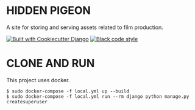 # HIDDEN PIGEON

A site for storing and serving assets related to film production.

[![Built with Cookiecutter Django](https://img.shields.io/badge/built%20with-Cookiecutter%20Django-ff69b4.svg?logo=cookiecutter)](https://github.com/cookiecutter/cookiecutter-django/)
[![Black code style](https://img.shields.io/badge/code%20style-black-000000.svg)](https://github.com/ambv/black)

# CLONE AND RUN

This project uses docker.

    $ sudo docker-compose -f local.yml up --build
    $ sudo docker-compose -f local.yml run --rm django python manage.py createsuperuser

